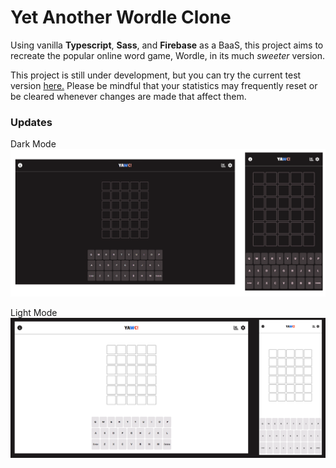 # Yet Another Wordle Clone

Using vanilla **Typescript**, **Sass**, and **Firebase** as a BaaS, this project aims to recreate the popular online word game, Wordle, in its much _sweeter_ version.

This project is still under development, but you can try the current test version [here.](https://yet-another-wordle-clone.web.app) Please be mindful that your statistics may frequently reset or be cleared whenever changes are made that affect them.

### Updates

Dark Mode
![dark](src\assets\dark.png)

Light Mode
![light](src\assets\light.png)

